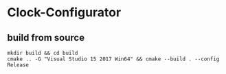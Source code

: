# Clock-Configurator


## build from source
  
    mkdir build && cd build
    cmake .. -G "Visual Studio 15 2017 Win64" && cmake --build . --config Release
    
